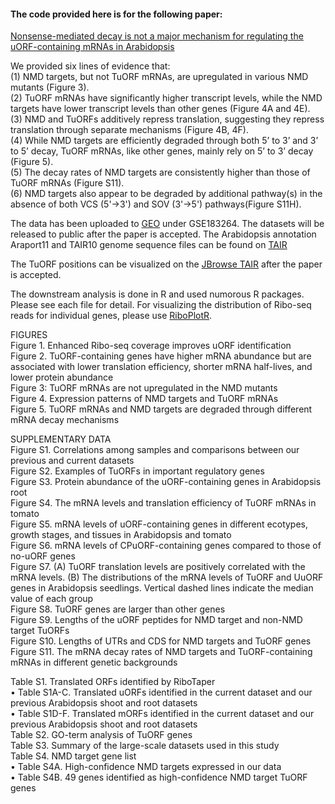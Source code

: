 #### The code provided here is for the following paper:  
[Nonsense-mediated decay is not a major mechanism for regulating the uORF-containing mRNAs in Arabidopsis](https://www.biorxiv.org/content/10.1101/2021.09.16.460672v3)

We provided six lines of evidence that:  
(1) NMD targets, but not TuORF mRNAs, are upregulated in various NMD mutants (Figure 3).  
(2) TuORF mRNAs have significantly higher transcript levels, while the NMD targets have lower transcript levels than other genes (Figure 4A and 4E).  
(3) NMD and TuORFs additively repress translation, suggesting they repress translation through separate mechanisms (Figure 4B, 4F).  
(4) While NMD targets are efficiently degraded through both 5’ to 3’ and 3’ to 5’ decay, TuORF mRNAs, like other genes, mainly rely on 5’ to 3’ decay (Figure 5).  
(5) The decay rates of NMD targets are consistently higher than those of TuORF mRNAs (Figure S11).  
(6) NMD targets also appear to be degraded by additional pathway(s) in the absence of both VCS (5'->3') and SOV (3'->5') pathways(Figure S11H).  

The data has been uploaded to [GEO](https://www.google.com/url?sa=t&rct=j&q=&esrc=s&source=web&cd=&cad=rja&uact=8&ved=2ahUKEwiUjJLUz5n6AhVrjokEHdoyCFIQFnoECAQQAQ&url=https%3A%2F%2Fwww.ncbi.nlm.nih.gov%2Fgeo%2F&usg=AOvVaw3Dc0qZ8-sNL7LwyPCWsoAr) under GSE183264. The datasets will be released to public after the paper is accepted. 
The Arabidopsis annotation Araport11 and TAIR10 genome sequence files can be found on [TAIR](https://www.arabidopsis.org)

The TuORF positions can be visualized on the [JBrowse TAIR](https://jbrowse.arabidopsis.org/index.html?data=Araport11&loc=Chr1%3A21537..32850&tracks=TAIR10_genome%2CA11-GL-Jul22%2CA11-PC-Jul22%2CSALK_tDNAs&highlight=) after the paper is accepted.

The downstream analysis is done in R and used numorous R packages. Please see each file for detail. For visualizing the distribution of Ribo-seq reads for individual genes, please use [RiboPlotR](https://github.com/hsinyenwu/RiboPlotR).  


FIGURES  
Figure 1. Enhanced Ribo-seq coverage improves uORF identification  
Figure 2. TuORF-containing genes have higher mRNA abundance but are associated with lower translation efficiency, shorter mRNA half-lives, and lower protein abundance  
Figure 3: TuORF mRNAs are not upregulated in the NMD mutants  
Figure 4. Expression patterns of NMD targets and TuORF mRNAs  
Figure 5. TuORF mRNAs and NMD targets are degraded through different mRNA decay mechanisms  

SUPPLEMENTARY DATA  
Figure S1. Correlations among samples and comparisons between our previous and current datasets  
Figure S2. Examples of TuORFs in important regulatory genes  
Figure S3. Protein abundance of the uORF-containing genes in Arabidopsis root  
Figure S4. The mRNA levels and translation efficiency of TuORF mRNAs in tomato  
Figure S5. mRNA levels of uORF-containing genes in different ecotypes, growth stages, and tissues in Arabidopsis and tomato  
Figure S6. mRNA levels of CPuORF-containing genes compared to those of no-uORF genes  
Figure S7. (A) TuORF translation levels are positively correlated with the mRNA levels. (B) The distributions of the mRNA levels of TuORF and UuORF genes in Arabidopsis seedlings. Vertical dashed lines indicate the median value of each group  
Figure S8. TuORF genes are larger than other genes  
Figure S9. Lengths of the uORF peptides for NMD target and non-NMD target TuORFs  
Figure S10. Lengths of UTRs and CDS for NMD targets and TuORF genes  
Figure S11. The mRNA decay rates of NMD targets and TuORF-containing mRNAs in different genetic backgrounds  

Table S1. Translated ORFs identified by RiboTaper  
•	Table S1A-C. Translated uORFs identified in the current dataset and our previous Arabidopsis shoot and root datasets  
•	Table S1D-F. Translated mORFs identified in the current dataset and our previous Arabidopsis shoot and root datasets  
Table S2. GO-term analysis of TuORF genes  
Table S3. Summary of the large-scale datasets used in this study  
Table S4. NMD target gene list  
•	Table S4A. High-confidence NMD targets expressed in our data  
•	Table S4B. 49 genes identified as high-confidence NMD target TuORF genes  


